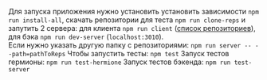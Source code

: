 Для запуска приложения нужно установить установить зависимости ```npm run install-all```, скачать репозитории для теста ```npm run clone-reps``` и запутить 2 сервера: для клиента ```npm run client``` ([список репозиториев](http://localhost:3000)), для бэка ```npm run dev-server``` (```localhost:3010```).<br>
Если нужно указать другую папку с репозиториями: ```npm run server -- --path=pathToReps```
Чтобы запустить тесты: ```npm test```
Запуск тестов гермионы: ```npm run test-hermione```
Запуск тестов бэкенда: ```npm run test-server```
